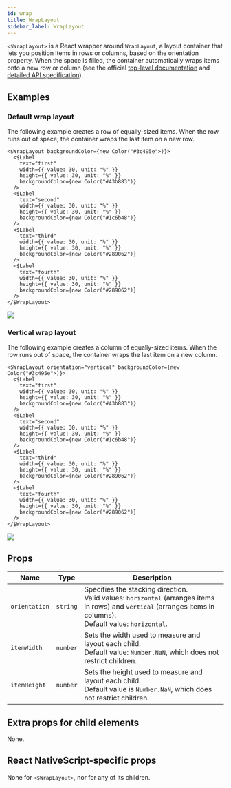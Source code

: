 ```yaml
---
id: wrap
title: WrapLayout
sidebar_label: WrapLayout
---
```

<!-- contributors: [shirakaba, rigor789, ikoevska] -->

`<$WrapLayout>` is a React wrapper around `WrapLayout`, a layout container that lets you position items in rows or columns, based on the orientation property. When the space is filled, the container automatically wraps items onto a new row or column (see the official [top-level documentation](https://docs.nativescript.org/ui/layouts/layout-containers#wraplayout) and [detailed API specification](https://docs.nativescript.org/api-reference/modules/_ui_layouts_wrap_layout_)).

## Examples

### Default wrap layout

The following example creates a row of equally-sized items. When the row runs out of space, the container wraps the last item on a new row.

```tsx
<$WrapLayout backgroundColor={new Color("#3c495e">)}>
  <$Label
    text="first"
    width={{ value: 30, unit: "%" }}
    height={{ value: 30, unit: "%" }}
    backgroundColor={new Color("#43b883")}
  />
  <$Label
    text="second"
    width={{ value: 30, unit: "%" }}
    height={{ value: 30, unit: "%" }}
    backgroundColor={new Color("#1c6b48")}
  />
  <$Label
    text="third"
    width={{ value: 30, unit: "%" }}
    height={{ value: 30, unit: "%" }}
    backgroundColor={new Color("#289062")}
  />
  <$Label
    text="fourth"
    width={{ value: 30, unit: "%" }}
    height={{ value: 30, unit: "%" }}
    backgroundColor={new Color("#289062")}
  />
</$WrapLayout>
```

<img class="md:w-1/2 lg:w-1/3" src="https://art.nativescript-vue.org/layouts/wrap_layout_horizontal.svg" />

### Vertical wrap layout

The following example creates a column of equally-sized items. When the row runs out of space, the container wraps the last item on a new column.

```tsx
<$WrapLayout orientation="vertical" backgroundColor={new Color("#3c495e">)}>
  <$Label
    text="first"
    width={{ value: 30, unit: "%" }}
    height={{ value: 30, unit: "%" }}
    backgroundColor={new Color("#43b883")}
  />
  <$Label
    text="second"
    width={{ value: 30, unit: "%" }}
    height={{ value: 30, unit: "%" }}
    backgroundColor={new Color("#1c6b48")}
  />
  <$Label
    text="third"
    width={{ value: 30, unit: "%" }}
    height={{ value: 30, unit: "%" }}
    backgroundColor={new Color("#289062")}
  />
  <$Label
    text="fourth"
    width={{ value: 30, unit: "%" }}
    height={{ value: 30, unit: "%" }}
    backgroundColor={new Color("#289062")}
  />
</$WrapLayout>
```

<img class="md:w-1/2 lg:w-1/3" src="https://art.nativescript-vue.org/layouts/wrap_layout_vertical.svg" />

## Props

| Name | Type | Description |
|------|------|-------------|
`orientation` | `string` | Specifies the stacking direction.<br/>Valid values: `horizontal` (arranges items in rows) and `vertical` (arranges items in columns).<br/>Default value: `horizontal`.
`itemWidth` | `number` | Sets the width used to measure and layout each child.<br/>Default value: `Number.NaN`, which does not restrict children.
`itemHeight` | `number` | Sets the height used to measure and layout each child.<br/>Default value is `Number.NaN`, which does not restrict children.

## Extra props for child elements

None.

## React NativeScript-specific props

None for `<$WrapLayout>`, nor for any of its children.